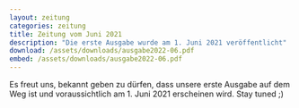 ```yaml
---
layout: zeitung
categories: zeitung
title: Zeitung vom Juni 2021
description: "Die erste Ausgabe wurde am 1. Juni 2021 veröffentlicht"
download: /assets/downloads/ausgabe2022-06.pdf
embed: /assets/downloads/ausgabe2022-06.pdf
---
```


Es freut uns, bekannt geben zu dürfen, dass unsere erste Ausgabe auf dem Weg ist und voraussichtlich am 1. Juni 2021 erscheinen wird. Stay tuned ;)
